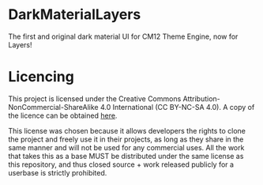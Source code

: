 # DarkMaterialLayers
The first and original dark material UI for CM12 Theme Engine, now for Layers!

# Licencing

This project is licensed under the Creative Commons Attribution-NonCommercial-ShareAlike 4.0 International (CC BY-NC-SA 4.0). A copy of the licence can be obtained [here](http://creativecommons.org/licenses/by-nc-sa/4.0/legalcode).

This license was chosen because it allows developers the rights to clone the project and freely use it in their projects, as long as they share in the same manner and will not be used for any commercial uses. All the work that takes this as a base MUST be distributed under the same license as this repository, and thus closed source + work released publicly for a userbase is strictly prohibited.
